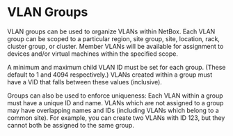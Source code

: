 # VLAN Groups

VLAN groups can be used to organize VLANs within NetBox. Each VLAN group can be scoped to a particular region, site group, site, location, rack, cluster group, or cluster. Member VLANs will be available for assignment to devices and/or virtual machines within the specified scope.

A minimum and maximum child VLAN ID must be set for each group. (These default to 1 and 4094 respectively.) VLANs created within a group must have a VID that falls between these values (inclusive).

Groups can also be used to enforce uniqueness: Each VLAN within a group must have a unique ID and name. VLANs which are not assigned to a group may have overlapping names and IDs (including VLANs which belong to a common site). For example, you can create two VLANs with ID 123, but they cannot both be assigned to the same group.
